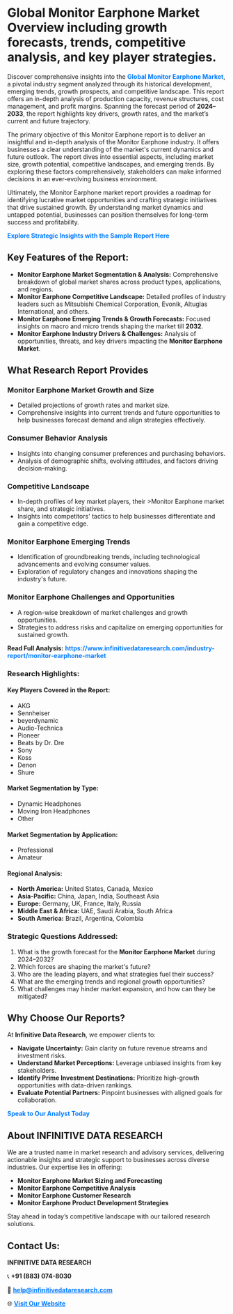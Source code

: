 <h1>Global Monitor Earphone Market Overview including growth forecasts, trends, competitive analysis, and key player strategies.</h1>
<p>
Discover comprehensive insights into the 
<a href="https://www.infinitivedataresearch.com/industry-report/monitor-earphone-market" rel="dofollow" style="color: #007BFF; text-decoration: none;"><strong>Global Monitor Earphone Market</strong></a>, a pivotal industry segment analyzed through its historical development, emerging trends, growth prospects, and competitive landscape. This report offers an in-depth analysis of production capacity, revenue structures, cost management, and profit margins. Spanning the forecast period of <strong>2024–2033</strong>, the report highlights key drivers, growth rates, and the market’s current and future trajectory.
</p>
<p>
The primary objective of this Monitor Earphone report is to deliver an insightful and in-depth analysis of the Monitor Earphone industry. It offers businesses a clear understanding of the market's current dynamics and future outlook. The report dives into essential aspects, including market size, growth potential, competitive landscapes, and emerging trends. By exploring these factors comprehensively, stakeholders can make informed decisions in an ever-evolving business environment.
</p>
<p>
Ultimately, the Monitor Earphone market report provides a roadmap for identifying lucrative market opportunities and crafting strategic initiatives that drive sustained growth. By understanding market dynamics and untapped potential, businesses can position themselves for long-term success and profitability.
</p>
<p>
<a href="https://www.infinitivedataresearch.com/request-sample/reportId=106586" style="color: #007BFF; text-decoration: none;"><strong>Explore Strategic Insights with the Sample Report Here</strong></a>
</p>

<h2>Key Features of the Report:</h2>
<ul>
<li><strong>Monitor Earphone Market Segmentation & Analysis:</strong> Comprehensive breakdown of global market shares across product types, applications, and regions.</li>
<li><strong>Monitor Earphone Competitive Landscape:</strong> Detailed profiles of industry leaders such as Mitsubishi Chemical Corporation, Evonik, Altuglas International, and others.</li>
<li><strong>Monitor Earphone Emerging Trends & Growth Forecasts:</strong> Focused insights on macro and micro trends shaping the market till <strong>2032</strong>.</li>
<li><strong>Monitor Earphone Industry Drivers & Challenges:</strong> Analysis of opportunities, threats, and key drivers impacting the <strong>Monitor Earphone Market</strong>.</li>
</ul>

<h2>What Research Report Provides</h2>
<h3>Monitor Earphone Market Growth and Size</h3>
<ul>
<li>Detailed projections of growth rates and market size.</li>
<li>Comprehensive insights into current trends and future opportunities to help businesses forecast demand and align strategies effectively.</li>
</ul>

<h3>Consumer Behavior Analysis</h3>
<ul>
<li>Insights into changing consumer preferences and purchasing behaviors.</li>
<li>Analysis of demographic shifts, evolving attitudes, and factors driving decision-making.</li>
</ul>

<h3>Competitive Landscape</h3>
<ul>
<li>In-depth profiles of key market players, their >Monitor Earphone market share, and strategic initiatives.</li>
<li>Insights into competitors' tactics to help businesses differentiate and gain a competitive edge.</li>
</ul>

<h3>Monitor Earphone Emerging Trends</h3>
<ul>
<li>Identification of groundbreaking trends, including technological advancements and evolving consumer values.</li>
<li>Exploration of regulatory changes and innovations shaping the industry's future.</li>
</ul>

<h3>Monitor Earphone Challenges and Opportunities</h3>
<ul>
<li>A region-wise breakdown of market challenges and growth opportunities.</li>
<li>Strategies to address risks and capitalize on emerging opportunities for sustained growth.</li>
</ul>
<p><strong>Read Full Analysis:</strong> <a href="https://www.infinitivedataresearch.com/industry-report/monitor-earphone-market" rel="dofollow" style="color: #007BFF; text-decoration: none;"><strong>https://www.infinitivedataresearch.com/industry-report/monitor-earphone-market</strong></a></p>
<h3>Research Highlights:</h3>
<h4>Key Players Covered in the Report:</h4>
<ul><li>AKG</li><li>Sennheiser</li><li>beyerdynamic</li><li>Audio-Technica</li><li>Pioneer</li><li>Beats by Dr. Dre</li><li>Sony</li><li>Koss</li><li>Denon</li><li>Shure</li></ul>
<h4>Market Segmentation by Type:</h4>
<ul><li>Dynamic Headphones</li><li>Moving Iron Headphones</li><li>Other</li></ul>
<h4>Market Segmentation by Application:</h4>
<ul><li>Professional</li><li>Amateur</li></ul>

<h4>Regional Analysis:</h4>
<ul>
<li><strong>North America:</strong> United States, Canada, Mexico</li>
<li><strong>Asia-Pacific:</strong> China, Japan, India, Southeast Asia</li>
<li><strong>Europe:</strong> Germany, UK, France, Italy, Russia</li>
<li><strong>Middle East & Africa:</strong> UAE, Saudi Arabia, South Africa</li>
<li><strong>South America:</strong> Brazil, Argentina, Colombia</li>
</ul>

<h3>Strategic Questions Addressed:</h3>
<ol>
<li>What is the growth forecast for the <strong>Monitor Earphone Market</strong> during 2024–2032?</li>
<li>Which forces are shaping the market's future?</li>
<li>Who are the leading players, and what strategies fuel their success?</li>
<li>What are the emerging trends and regional growth opportunities?</li>
<li>What challenges may hinder market expansion, and how can they be mitigated?</li>
</ol>

<h2>Why Choose Our Reports?</h2>
<p>At <strong>Infinitive Data Research</strong>, we empower clients to:</p>
<ul>
<li><strong>Navigate Uncertainty:</strong> Gain clarity on future revenue streams and investment risks.</li>
<li><strong>Understand Market Perceptions:</strong> Leverage unbiased insights from key stakeholders.</li>
<li><strong>Identify Prime Investment Destinations:</strong> Prioritize high-growth opportunities with data-driven rankings.</li>
<li><strong>Evaluate Potential Partners:</strong> Pinpoint businesses with aligned goals for collaboration.</li>
</ul>
<p><a href="https://www.infinitivedataresearch.com/industry-report/monitor-earphone-market" rel="dofollow" style="color: #007BFF; text-decoration: none;"><strong>Speak to Our Analyst Today</strong></a></p>

<h2>About INFINITIVE DATA RESEARCH</h2>
<p>We are a trusted name in market research and advisory services, delivering actionable insights and strategic support to businesses across diverse industries. Our expertise lies in offering:</p>
<ul>
<li><strong>Monitor Earphone Market Sizing and Forecasting</strong></li>
<li><strong>Monitor Earphone Competitive Analysis</strong></li>
<li><strong>Monitor Earphone Customer Research</strong></li>
<li><strong>Monitor Earphone Product Development Strategies</strong></li>
</ul>
<p>Stay ahead in today’s competitive landscape with our tailored research solutions.</p>

<h2>Contact Us:</h2>
<p><strong>INFINITIVE DATA RESEARCH</strong></p>
<p>📞 <strong>+91 (883) 074-8030</strong></p>
<p>📧 <strong><a href="mailto:help@infinitivedataresearch.com" style="color: #007BFF;">help@infinitivedataresearch.com</a></strong></p>
<p>🌐 <strong><a href="https://www.infinitivedataresearch.com" rel="dofollow" style="color: #007BFF;">Visit Our Website</a></strong></p>